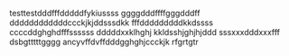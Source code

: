 testtestdddfffdddddfykiussss
ggggdddffffgggdddff
ddddddddddddccckjkjddsssdkk
fffdddddddddkkdssss
ccccddghghdfffssssss
dddddxxklhghj
kkldsshjghjhjddd
sssxxxdddxxxfff
dsbgtttttgggg
ancyvffdvffdddgghghjccckjk
rfgrtgtr


